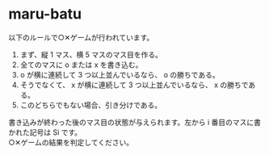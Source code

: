 # maru-batu

以下のルールで○✕ゲームが行われています。

1. まず、縦 1 マス、横 5 マスのマス目を作る。
1. 全てのマスに o または x を書き込む。
1. o が横に連続して 3 つ以上並んでいるなら、 o の勝ちである。
1. そうでなくて、 x が横に連続して 3 つ以上並んでいるなら、 x の勝ちである。
1. このどちらでもない場合、引き分けである。

書き込みが終わった後のマス目の状態が与えられます。左から i 番目のマスに書かれた記号は Si です。  
○✕ゲームの結果を判定してください。
